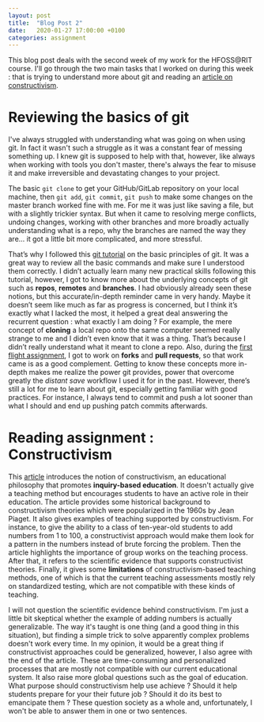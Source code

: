 ```yaml
---
layout: post
title:  "Blog Post 2"
date:   2020-01-27 17:00:00 +0100
categories: assignment
---
```


This blog post deals with the second week of my work for the HFOSS@RIT course.
I'll go through the two main tasks that I worked on during this week : that is trying to understand more about git and reading an [article on constructivism][constructivism].

# Reviewing the basics of git

I've always struggled with understanding what was going on when using git.
In fact it wasn't such a struggle as it was a constant fear of messing something up.
I knew git is supposed to help with that, however, like always when working with tools you don't master, there's always the fear to misuse it and make irreversible and devastating changes to your project.

The basic `git clone` to get your GitHub/GitLab repository on your local machine, then `git add`, `git commit`, `git push` to make some changes on the master branch worked fine with me.
For me it was just like saving a file, but with a slightly trickier syntax.
But when it came to resolving merge conflicts, undoing changes, working with other branches and more broadly actually understanding what is a repo, why the branches are named the way they are… it got a little bit more complicated, and more stressful.

That’s why I followed this [git tutorial][git-tuto] on the basic principles of git.
It was a great way to review all the basic commands and make sure I understood them correctly.
I didn’t actually learn many new practical skills following this tutorial, however, I got to know more about the underlying concepts of git such as **repos**, **remotes** and **branches**.
I had obviously already seen these notions, but this accurate/in-depth reminder came in very handy.
Maybe it doesn’t seem like much as far as progress is concerned, but I think it’s exactly what I lacked the most, it helped a great deal answering the recurrent question : what exactly I am doing ?
For example, the mere concept of **cloning** a local repo onto the same computer seemed really strange to me and I didn’t even know that it was a thing.
That’s because I didn’t really understand what it meant to clone a repo.
Also, during the [first flight assignment][first-flight], I got to work on **forks** and **pull requests**, so that work came is as a good complement.
Getting to know these concepts more in-depth makes me realize the power git provides, power that overcome greatly the *distant save* workflow I used it for in the past.
However, there’s still a lot for me to learn about git, especially getting familiar with good practices.
For instance, I always tend to commit and push a lot sooner than what I should and end up pushing patch commits afterwards.

# Reading assignment : Constructivism

This [article][constructivism] introduces the notion of constructivism, an educational philosophy that promotes **inquiry-based education**.
It doesn't actually give a teaching method but encourages students to have an active role in their education.
The article provides some historical background to constructivism theories which were popularized in the 1960s by Jean Piaget.
It also gives examples of teaching supported by constructivism.
For instance, to give the ability to a class of ten-year-old students to add numbers from 1 to 100, a constructivist approach would make them look for a pattern in the numbers instead of brute forcing the problem.
Then the article highlights the importance of group works on the teaching process.
After that, it refers to the scientific evidence that supports constructivist theories.
Finally, it gives some **limitations** of constructivism-based teaching methods, one of which is that the current teaching assessments mostly rely on standardized testing, which are not compatible with these kinds of teaching.

I will not question the scientific evidence behind constructivism.
I'm just a little bit skeptical whether the example of adding numbers is actually generalizable.
The way it's taught is one thing (and a good thing in this situation), but finding a simple trick to solve apparently complex problems doesn't work every time.
In my opinion, it would be a great thing if constructivist approaches could be generalized, however, I also agree with the end of the article.
These are time-consuming and personalized processes that are mostly not compatible with our current educational system.
It also raise more global questions such as the goal of education.
What purpose should constructivism help use achieve ?
Should it help students prepare for your their future job ?
Should it do its best to emancipate them ?
These question society as a whole and, unfortunately, I won't be able to answer them in one or two sentences.

[git-tuto]: http://gitimmersion.com/index.html
[first-flight]: https://ymoullec.github.io/assignment/2020/01/15/first-flight.html
[constructivism]: http://hfoss.rocfoss.org/static/hw/how-constructivism-changed-education.html
